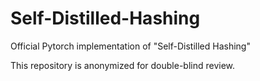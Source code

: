 # Self-Distilled-Hashing

Official Pytorch implementation of "Self-Distilled Hashing"

This repository is anonymized for double-blind review.
